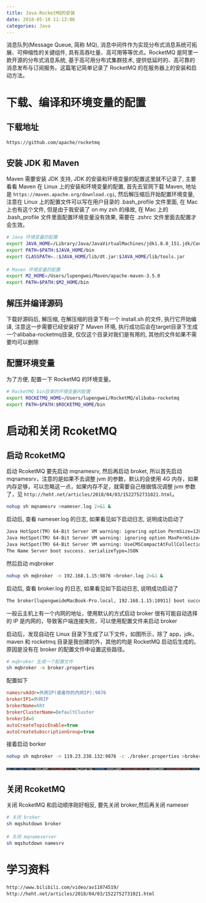 ```yaml
---
title: Java-RocketMQ的安装
date: 2018-05-10 11:13:06
categories: Java
---
```


消息队列(Message Queue, 简称 MQ), 消息中间件作为实现分布式消息系统可拓展、可伸缩性的关键组件, 具有高吞吐量、高可用等等优点。RocketMQ 是阿里一款开源的分布式消息系统, 基于高可用分布式集群技术, 提供低延时的、高可靠的消息发布与订阅服务。这篇笔记简单记录了 RocketMQ 的在服务器上的安装和启动方法。

# 下载、编译和环境变量的配置

## 下载地址

`https://github.com/apache/rocketmq`

## 安装 JDK 和 Maven

Maven 需要安装 JDK 支持, JDK 的安装和环境变量的配置这里就不记录了, 主要看看 Maven 在 Linux 上的安装和环境变量的配置, 首先去官网下载 Maven, 地址是 `https://maven.apache.org/download.cgi`, 然后解压缩后开始配置环境变量, 注意在 Linux 上的配置文件可以写在用户目录的 .bash_profile 文件里面, 在 Mac 上也有这个文件, 但是由于我安装了 on my zsh 的缘故, 在 Mac 上的 .bash_profile 文件里面配置环境变量没有效果, 需要在 .zshrc 文件里面去配置才会生效。

<!-- more -->

```sh
# Java 环境变量的配置
export JAVA_HOME=/Library/Java/JavaVirtualMachines/jdk1.8.0_151.jdk/Contents/Home
export PATH=$PATH:$JAVA_HOME/bin
export CLASSPATH=.:$JAVA_HOME/lib/dt.jar:$JAVA_HOME/lib/tools.jar

# Maven 环境变量的配置
export M2_HOME=/Users/lupengwei/Maven/apache-maven-3.5.0
export PATH=$PATH:$M2_HOME/bin
```

## 解压并编译源码

下载好源码后, 解压缩, 在解压缩的目录下有一个 install.sh 的文件, 执行它开始编译, 注意这一步需要已经安装好了 Maven 环境, 执行成功后会在target目录下生成一个alibaba-rocketmq目录, 仅仅这个目录对我们是有用的, 其他的文件如果不需要均可以删除

## 配置环境变量

为了方便, 配置一下 RocketMQ 的环境变量。

```sh
# RocketMQ bin目录的环境变量的配置
export ROCKETMQ_HOME=/Users/lupengwei/RocketMQ/alibaba-rocketmq
export PATH=$PATH:$ROCKETMQ_HOME/bin
```

# 启动和关闭 RcoketMQ

## 启动 RcoketMQ

启动 RcoketMQ 要先启动 mqnamesrv, 然后再启动 broket,  所以首先启动 mqnamesrv，注意的是如果不去调整 jvm 的参数，默认的会使用 4G 内存，如果内存足够，可以忽略这一点，如果内存不足，就需要自己根据情况调整 jvm 参数了，见 `http://heht.net/articles/2018/04/03/1522752731021.html`。

```sh
nohup sh mqnamesrv >nameser.log 2>&1 &
```

启动后, 查看 nameser.log 的日志, 如果看见如下启动日志, 说明成功启动了

```txt
Java HotSpot(TM) 64-Bit Server VM warning: ignoring option PermSize=128m; support was removed in 8.0
Java HotSpot(TM) 64-Bit Server VM warning: ignoring option MaxPermSize=320m; support was removed in 8.0
Java HotSpot(TM) 64-Bit Server VM warning: UseCMSCompactAtFullCollection is deprecated and will likely be removed in a future release.
The Name Server boot success. serializeType=JSON
```

然后启动 mqbroker

```sh
nohup sh mqbroker -n 192.168.1.15:9876 >broker.log 2>&1 &
```

启动后, 查看 broker.log 的日志, 如果看见如下启动日志, 说明成功启动了

```txt
The broker[lupengweideMacBook-Pro.local, 192.168.1.15:10911] boot success. serializeType=JSON and name server is 192.168.1.15:9876
```

一般云主机上有一个内网的地址，使用默认的方式启动 broker 很有可能自动选择的 IP 是内网的，导致客户端连接失败，可以使用配置文件来启动 broker

启动后，发现自动在 Linux 目录下生成了以下文件，如图所示，除了 app，jdk，maven 和 rocketmq 目录是我创建的外，其他的均是 RocketMQ 启动后生成的。原因是没有在 broker 的配置文件中设置这些路径。

```sh
# mqbroker 生成一个配置文件
sh mqbroker -m broker.properties
```

配置如下

```ini
namesrvAddr=外网IP(或者你的内网IP):9876
brokerIP1=外网IP
brokerName=hht
brokerClusterName=DefaultCluster
brokerId=0
autoCreateTopicEnable=true
autoCreateSubscriptionGroup=true
```

接着启动 borker

```sh
nohup sh mqbroker -n 119.23.238.132:9876 -c ./broker.properties >broker.log 2>&1 &
```

![IMAGE](消息队列-RocketMQ的安装/1525946201065.jpg)

## 关闭 RcoketMQ

关闭 RcoketMQ 和启动顺序刚好相反, 要先关闭 broker,然后再关闭 nameser

```sh
# 关闭 broker
sh mqshutdown broker

# 关闭 mqnameserver
sh mqshutdown namesrv
```

# 学习资料

`http://www.bilibili.com/video/av11074519/`
`http://heht.net/articles/2018/04/03/1522752731021.html`